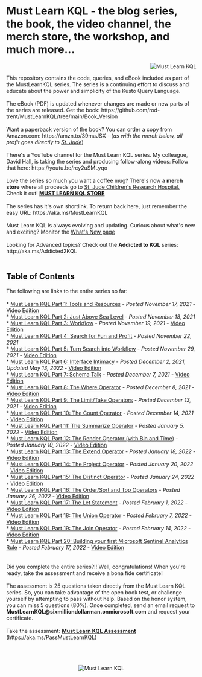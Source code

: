# Must Learn KQL - the blog series, the book, the video channel, the merch store, the workshop, and much more...<br>
<p align="right"><img src="https://github.com/rod-trent/MustLearnKQL/blob/main/Series_Images/MustLearnKQLBannerSmallSmall.png" alt="Must Learn KQL"></center></p>
This repository contains the code, queries, and eBook included as part of the MustLearnKQL series. The series is a continuing effort to discuss and educate about the power and simplicity of the Kusto Query Language.<br><br>
The eBook (PDF) is updated whenever changes are made or new parts of the series are released. Get the book: https://github.com/rod-trent/MustLearnKQL/tree/main/Book_Version
<br><br>
Want a paperback version of the book? You can order a copy from Amazon.com: https://amzn.to/39maJSX - (<i>as with the merch below, all profit goes directly to <a href="https://www.stjude.org/" target="_blank">St. Jude</a></i>)
<br><br>
There's a YouTube channel for the Must Learn KQL series. My colleague, David Hall, is taking the series and producing follow-along videos: Follow that here: https://youtu.be/rcy2uSMLyqo  
<br><br>
Love the series so much you want a coffee mug? There's now a <b>merch store</b> where all proceeds go to <a href="https://www.stjude.org/" target="_blank">St. Jude Children's Research Hospital.</a> Check it out! <b><a href="https://must-learn-kql.creator-spring.com" target="_blank">MUST LEARN KQL STORE</a></b>
<br><br>
The series has it's own shortlink. To return back here, just remember the easy URL:  https://aka.ms/MustLearnKQL
<br><br>
Must Learn KQL is always evolving and updating. Curious about what's new and exciting? Monitor the <a href="https://github.com/rod-trent/MustLearnKQL/blob/main/WhatsNew.md" target="_blank">What's New page</a>
<br><br>
Looking for Advanced topics? Check out the <b>Addicted to KQL</b> series: http://aka.ms/Addicted2KQL
<br><br>
<b><h2>Table of Contents</h2></b>
The following are links to the entire series so far:
<br><br>
* <a href="https://rodtrent.substack.com/p/must-learn-kql-part-1-tools-and-resources" target="_blank">Must Learn KQL Part 1: Tools and Resources</a> - <i>Posted November 17, 2021</i> - <a href="https://youtu.be/rcy2uSMLyqo" target="_blank">Video Edition</a><br>
* <a href="https://rodtrent.substack.com/p/must-learn-kql-part-2-just-above" target="_blank">Must Learn KQL Part 2: Just Above Sea Level</a> - <i>Posted November 18, 2021</i><br>
* <a href="https://rodtrent.substack.com/p/must-learn-kql-part-3-workflow" target="_blank">Must Learn KQL Part 3: Workflow</a> - <i>Posted November 19, 2021</i> - <a href="https://youtu.be/Ga9ZABXtYWM" target="_blank">Video Edition</a><br>
* <a href="https://rodtrent.substack.com/p/must-learn-kql-part-4-search-for" target="_blank">Must Learn KQL Part 4: Search for Fun and Profit</a> - <i>Posted November 22, 2021</i><br>
* <a href="https://azurecloudai.blog/2021/11/29/must-learn-kql-part-5-turn-search-into-workflow/" target="_blank">Must Learn KQL Part 5: Turn Search into Workflow</a> - <i>Posted November 29, 2021</i> - <a href="https://youtu.be/uugHEu4v0bw" target="_blank">Video Edition</a><br>
* <a href="https://azurecloudai.blog/2021/12/02/must-learn-kql-part-6-interface-intimacy/" target="_blank">Must Learn KQL Part 6: Interface Intimacy</a> - <i>Posted December 2, 2021, Updated May 13, 2022</i> - <a href="https://youtu.be/h18G8s1biXA" target="_blank">Video Edition</a><br>
* <a href="https://azurecloudai.blog/2021/12/07/must-learn-kql-part-7-schema-talk/" target="_blank">Must Learn KQL Part 7: Schema Talk</a> - <i>Posted December 7, 2021</i> - <a href="https://youtu.be/VdjVv63n3Vc" target="_blank">Video Edition</a><br>
* <a href="https://azurecloudai.blog/2021/12/08/must-learn-kql-part-8-the-where-operator/" target="_blank">Must Learn KQL Part 8: The Where Operator</a> - <i>Posted December 8, 2021</i> - <a href="https://youtu.be/dBmCNXgpjWM" target="_blank">Video Edition</a><br>
* <a href="https://azurecloudai.blog/2021/12/13/must-learn-kql-part-9-the-limit-and-take-operators/" target="_blank">Must Learn KQL Part 9: The Limit/Take Operators</a> - <i>Posted December 13, 2021</i> - <a href="https://youtu.be/CJT-cR1Lfzo" target="_blank">Video Edition</a><br>
* <a href="https://azurecloudai.blog/2021/12/14/must-learn-kql-part-10-the-count-operator/" target="_blank">Must Learn KQL Part 10: The Count Operator</a> - <i>Posted December 14, 2021</i> - <a href="https://youtu.be/Cc7CcTXok2s" target="_blank">Video Edition</a><br>
* <a href="https://azurecloudai.blog/2022/01/05/must-learn-kql-part-11-the-summarize-operator/" target="_blank">Must Learn KQL Part 11: The Summarize Operator</a> - <i>Posted January 5, 2022</i> - <a href="https://youtu.be/J3GJ81KsjHQ" target="_blank">Video Edition</a><br>
* <a href="https://azurecloudai.blog/2022/01/10/must-learn-kql-part-12-the-render-operator/" target="_blank">Must Learn KQL Part 12: The Render Operator (with Bin and Time)</a> - <i>Posted January 10, 2022</i> - <a href="https://youtu.be/yY3IMWRwOmM" target="_blank">Video Edition</a><br>
* <a href="https://azurecloudai.blog/2022/01/18/must-learn-kql-part-13-the-extend-operator/" target="_blank">Must Learn KQL Part 13: The Extend Operator</a> - <i>Posted January 18, 2022</i> - <a href="https://youtu.be/W4v1u7enWHc" target="_blank">Video Edition</a><br>
* <a href="https://azurecloudai.blog/2022/01/20/must-learn-kql-part-14-the-project-operator/" target="_blank">Must Learn KQL Part 14: The Project Operator</a> - <i>Posted January 20, 2022</i> - <a href="https://www.youtube.com/watch?v=KYxxW82FAyA" target="_blank">Video Edition</a><br>
* <a href="https://azurecloudai.blog/2022/01/24/must-learn-kql-part-15-the-distinct-operator/" target="_blank">Must Learn KQL Part 15: The Distinct Operator</a> - <i>Posted January 24, 2022</i> - <a href="https://youtu.be/6rsM-XuBDDI" target="_blank">Video Edition</a><br>
* <a href="https://azurecloudai.blog/2022/01/26/must-learn-kql-part-16-the-order-sort-and-top-operators/" target="_blank">Must Learn KQL Part 16: The Order/Sort and Top Operators</a> - <i>Posted January 26, 2022</i> - <a href="https://youtu.be/HtBZBBNzPsE" target="_blank">Video Edition</a><br>
* <a href="https://azurecloudai.blog/2022/02/01/must-learn-kql-part-17-the-let-statement/" target="_blank">Must Learn KQL Part 17: The Let Statement</a> - <i>Posted February 1, 2022</i> - <a href="https://youtu.be/P9AJZ-f1MNA" target="_blank">Video Edition</a><br>
* <a href="https://azurecloudai.blog/2022/02/07/must-learn-kql-part-18-the-union-operator/" target="_blank">Must Learn KQL Part 18: The Union Operator</a> - <i>Posted February 7, 2022</i> - <a href="https://youtu.be/kZCFiK5o58w" target="_blank">Video Edition</a><br> 
* <a href="https://azurecloudai.blog/2022/02/14/must-learn-kql-part-19-the-join-operator/" target="_blank">Must Learn KQL Part 19: The Join Operator</a> - <i>Posted February 14, 2022</i> - <a href="https://youtu.be/kZCFiK5o58w" target="_blank">Video Edition</a><br> 
* <a href="https://azurecloudai.blog/2022/02/17/must-learn-kql-part-20-building-your-first-microsoft-sentinel-analytics-rule/" target="_blank">Must Learn KQL Part 20: Building your first Microsoft Sentinel Analytics Rule</a> - <i>Posted February 17, 2022</i> - <a href="https://youtu.be/cu-xw2_77qo" target="_blank">Video Edition</a><br>
<br><br>
Did you complete the entire series?!! Well, congratulations! When you're ready, take the assessment and receive a bona fide certificate!
<br><br>
The assessment is 25 questions taken directly from the Must Learn KQL series. So, you can take advantage of the open book test, or challenge yourself by attempting to pass without help. Based on the honor system, you can miss 5 questions (80%). Once completed, send an email request to <b>MustLearnKQL@sixmilliondollarman.onmicrosoft.com</b> and request your certificate.
<br><br>
Take the assessment: <b><a href="https://forms.office.com/r/6MN69VXLUq" target="_blank">Must Learn KQL Assessment</a></b> (https://aka.ms/PassMustLearnKQL)
<br><br>
<br><br>
<p align="center"><img src="https://github.com/rod-trent/MustLearnKQL/blob/main/Series_Images/MustLearnKQLBannerMissionSmall.png" alt="Must Learn KQL"></center></p>
